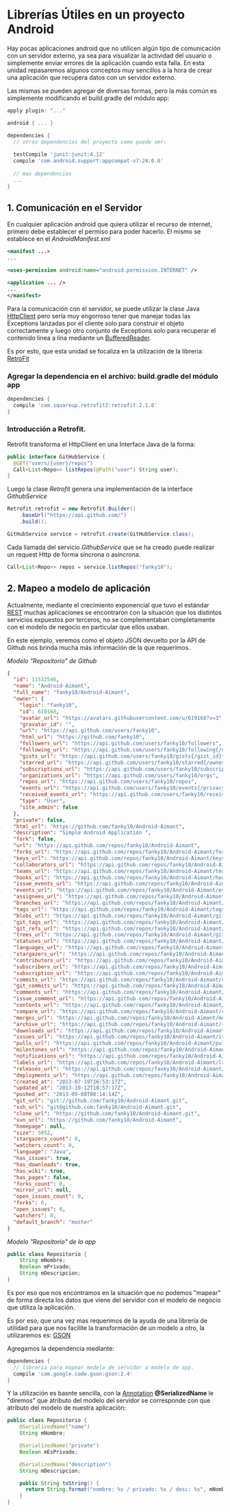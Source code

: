 # Librerías Útiles en un proyecto Android

Hay pocas aplicaciones android que no utilicen algún tipo de comunicación con un servidor externo, ya sea para visualizar la actividad del usuario o simplemente enviar errores de la aplicación cuando esta falla.
En esta unidad repasaremos algunos conceptos muy sencillos a la hora de crear una aplicación que recupera datos con un servidor externo.

Las mismas se pueden agregar de diversas formas, pero la más común es simplemente modificando el build.gradle del módulo app:

```gradle
apply plugin: "..."

android { ... }

dependencies {
  // otras dependencias del proyecto como puede ser:
  
  testCompile 'junit:junit:4.12'
  compile 'com.android.support:appcompat-v7:24.0.0'
  
  // mas dependencias
  ...
}
```

## 1. Comunicación en el Servidor

En cualquier aplicación android que quiera utilizar el recurso de internet, primero debe establecer el permiso para poder hacerlo. El mismo se establece en el *AndroidManifest.xml*

```xml
<manifest ...>
...

<uses-permission android:name="android.permission.INTERNET" />

<application ... />
...
</manifest>
```

Para la comunicación con el servidor, se puede utilizar la clase Java [HttpClient](https://developer.android.com/reference/org/apache/http/client/HttpClient.html) pero sería muy engorroso tener que manejar todas las Exceptions lanzadas por el cliente solo para construir el objeto correctamente y luego otro conjunto de Exceptions solo para recuperar el contenido linea a lina mediante un [BufferedReader](https://developer.android.com/reference/java/io/BufferedReader.html).

Es por esto, que esta unidad se focaliza en la utilización de la libreria: [RetroFit](http://square.github.io/retrofit/)

### Agregar la dependencia en el archivo: build.gradle del módulo app

```gradle
dependencies {
  compile 'com.squareup.retrofit2:retrofit:2.1.0'
}
```

### Introducción a Retrofit.

Retrofit transforma el HttpClient en una Interface Java de la forma:
```java
public interface GitHubService {
  @GET("users/{user}/repos")
  Call<List<Repo>> listRepos(@Path("user") String user);
}
```

Luego la clase *Retrofit* genera una implementación de la interface *GithubService*

```java
Retrofit retrofit = new Retrofit.Builder()
    .baseUrl("https://api.github.com/")
    .build();

GitHubService service = retrofit.create(GitHubService.class);
```

Cada llamada del servicio *GithubService* que se ha creado puede realizar un request Http de forma síncrona o asíncrona.

```java
Call<List<Repo>> repos = service.listRepos("fanky10");
```

## 2. Mapeo a modelo de aplicación

Actualmente, mediante el crecimiento exponencial que tuvo el estándar [REST](https://en.wikipedia.org/wiki/Representational_state_transfer) muchas aplicaciones se encontraron con la situación que los distintos servicios expuestos por terceros, no se complementaban completamente con el modelo de negocio en particular que ellos usaban.

En este ejemplo, veremos como el objeto JSON devuelto por la API de Github nos brinda mucha más información de la que requerimos.

*Modelo "Repositorio" de Github*

```json
{
  "id": 11532546,
  "name": "Android-Aimant",
  "full_name": "fanky10/Android-Aimant",
  "owner": {
    "login": "fanky10",
    "id": 619168,
    "avatar_url": "https://avatars.githubusercontent.com/u/619168?v=3",
    "gravatar_id": "",
    "url": "https://api.github.com/users/fanky10",
    "html_url": "https://github.com/fanky10",
    "followers_url": "https://api.github.com/users/fanky10/followers",
    "following_url": "https://api.github.com/users/fanky10/following{/other_user}",
    "gists_url": "https://api.github.com/users/fanky10/gists{/gist_id}",
    "starred_url": "https://api.github.com/users/fanky10/starred{/owner}{/repo}",
    "subscriptions_url": "https://api.github.com/users/fanky10/subscriptions",
    "organizations_url": "https://api.github.com/users/fanky10/orgs",
    "repos_url": "https://api.github.com/users/fanky10/repos",
    "events_url": "https://api.github.com/users/fanky10/events{/privacy}",
    "received_events_url": "https://api.github.com/users/fanky10/received_events",
    "type": "User",
    "site_admin": false
  },
  "private": false,
  "html_url": "https://github.com/fanky10/Android-Aimant",
  "description": "Simple Android Application ",
  "fork": false,
  "url": "https://api.github.com/repos/fanky10/Android-Aimant",
  "forks_url": "https://api.github.com/repos/fanky10/Android-Aimant/forks",
  "keys_url": "https://api.github.com/repos/fanky10/Android-Aimant/keys{/key_id}",
  "collaborators_url": "https://api.github.com/repos/fanky10/Android-Aimant/collaborators{/collaborator}",
  "teams_url": "https://api.github.com/repos/fanky10/Android-Aimant/teams",
  "hooks_url": "https://api.github.com/repos/fanky10/Android-Aimant/hooks",
  "issue_events_url": "https://api.github.com/repos/fanky10/Android-Aimant/issues/events{/number}",
  "events_url": "https://api.github.com/repos/fanky10/Android-Aimant/events",
  "assignees_url": "https://api.github.com/repos/fanky10/Android-Aimant/assignees{/user}",
  "branches_url": "https://api.github.com/repos/fanky10/Android-Aimant/branches{/branch}",
  "tags_url": "https://api.github.com/repos/fanky10/Android-Aimant/tags",
  "blobs_url": "https://api.github.com/repos/fanky10/Android-Aimant/git/blobs{/sha}",
  "git_tags_url": "https://api.github.com/repos/fanky10/Android-Aimant/git/tags{/sha}",
  "git_refs_url": "https://api.github.com/repos/fanky10/Android-Aimant/git/refs{/sha}",
  "trees_url": "https://api.github.com/repos/fanky10/Android-Aimant/git/trees{/sha}",
  "statuses_url": "https://api.github.com/repos/fanky10/Android-Aimant/statuses/{sha}",
  "languages_url": "https://api.github.com/repos/fanky10/Android-Aimant/languages",
  "stargazers_url": "https://api.github.com/repos/fanky10/Android-Aimant/stargazers",
  "contributors_url": "https://api.github.com/repos/fanky10/Android-Aimant/contributors",
  "subscribers_url": "https://api.github.com/repos/fanky10/Android-Aimant/subscribers",
  "subscription_url": "https://api.github.com/repos/fanky10/Android-Aimant/subscription",
  "commits_url": "https://api.github.com/repos/fanky10/Android-Aimant/commits{/sha}",
  "git_commits_url": "https://api.github.com/repos/fanky10/Android-Aimant/git/commits{/sha}",
  "comments_url": "https://api.github.com/repos/fanky10/Android-Aimant/comments{/number}",
  "issue_comment_url": "https://api.github.com/repos/fanky10/Android-Aimant/issues/comments{/number}",
  "contents_url": "https://api.github.com/repos/fanky10/Android-Aimant/contents/{+path}",
  "compare_url": "https://api.github.com/repos/fanky10/Android-Aimant/compare/{base}...{head}",
  "merges_url": "https://api.github.com/repos/fanky10/Android-Aimant/merges",
  "archive_url": "https://api.github.com/repos/fanky10/Android-Aimant/{archive_format}{/ref}",
  "downloads_url": "https://api.github.com/repos/fanky10/Android-Aimant/downloads",
  "issues_url": "https://api.github.com/repos/fanky10/Android-Aimant/issues{/number}",
  "pulls_url": "https://api.github.com/repos/fanky10/Android-Aimant/pulls{/number}",
  "milestones_url": "https://api.github.com/repos/fanky10/Android-Aimant/milestones{/number}",
  "notifications_url": "https://api.github.com/repos/fanky10/Android-Aimant/notifications{?since,all,participating}",
  "labels_url": "https://api.github.com/repos/fanky10/Android-Aimant/labels{/name}",
  "releases_url": "https://api.github.com/repos/fanky10/Android-Aimant/releases{/id}",
  "deployments_url": "https://api.github.com/repos/fanky10/Android-Aimant/deployments",
  "created_at": "2013-07-19T16:53:17Z",
  "updated_at": "2013-10-12T18:57:17Z",
  "pushed_at": "2013-09-08T00:14:14Z",
  "git_url": "git://github.com/fanky10/Android-Aimant.git",
  "ssh_url": "git@github.com:fanky10/Android-Aimant.git",
  "clone_url": "https://github.com/fanky10/Android-Aimant.git",
  "svn_url": "https://github.com/fanky10/Android-Aimant",
  "homepage": null,
  "size": 5052,
  "stargazers_count": 0,
  "watchers_count": 0,
  "language": "Java",
  "has_issues": true,
  "has_downloads": true,
  "has_wiki": true,
  "has_pages": false,
  "forks_count": 0,
  "mirror_url": null,
  "open_issues_count": 0,
  "forks": 0,
  "open_issues": 0,
  "watchers": 0,
  "default_branch": "master"
}
```

*Modelo "Repositorio" de la app*

```java
public class Repositorio {
    String mNombre;
    Boolean mPrivado;
    String mDescripcion;
}
```

Es por eso que nos encontramos en la situación que no podemos "mapear" de forma directa los datos que viene del servidor con el modelo de negocio que utiliza la aplicación.

Es por eso, que una vez mas requerimos de la ayuda de una librería de utilidad para que nos facilite la transformación de un modelo a otro, la utilizaremos es: [GSON](https://github.com/google/gson)

Agregamos la dependencia mediante:

```gradle
dependencies {
  // libreria para mapear modelo de servidor a modelo de app.
  compile 'com.google.code.gson:gson:2.4'
}
```

Y la utilización es basnte sencilla, con la [Annotation](https://en.wikipedia.org/wiki/Java_annotation) **@SerializedName** le "diremos" que atributo del modelo del servidor se corresponde con que atributo del modelo de nuestra aplicación:

```java
public class Repositorio {
    @SerializedName("name")
    String mNombre;

    @SerializedName("private")
    Boolean mEsPrivado;

    @SerializedName("description")
    String mDescripcion;

    public String toString() {
      return String.format("nombre: %s / privado: %s / desc: %s", mNombre, mEsPrivado, mDescripcion);
    }
}
```
